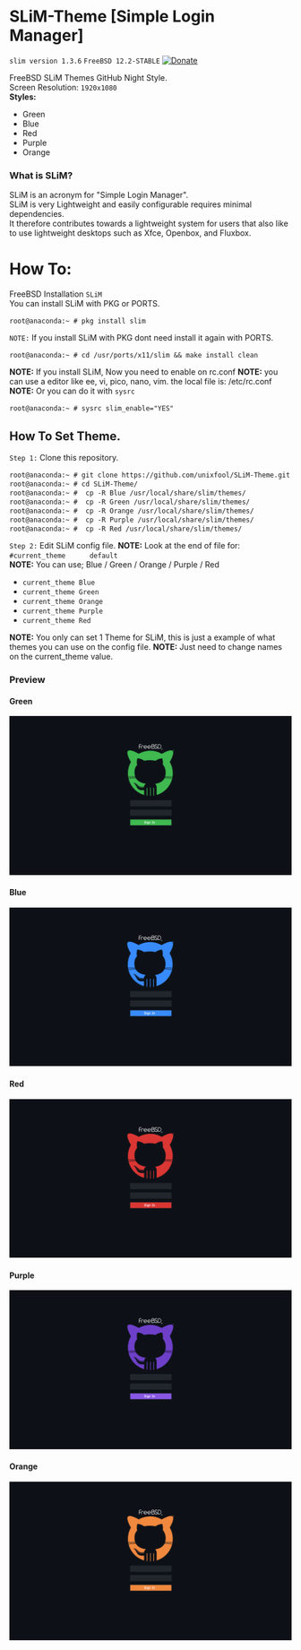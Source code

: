 # SLiM-Theme [Simple Login Manager]

`slim version 1.3.6`
`FreeBSD 12.2-STABLE`
[![Donate](https://img.shields.io/badge/Donate-PayPal-green.svg)](https://www.paypal.com/donate?hosted_button_id=UFGGRHGXKW64W)

FreeBSD SLiM Themes GitHub Night Style. <br/>
Screen Resolution: `1920x1080`<br/>
<b>Styles:</b>
 * Green
 * Blue
 * Red
 * Purple
 * Orange

 
 ### What is SLiM?
 
 SLiM is an acronym for "Simple Login Manager". <br/>
 SLiM is very Lightweight and easily configurable requires minimal dependencies.<br/>
 It therefore contributes towards a lightweight system for users that also like to use lightweight desktops such as Xfce, Openbox, and Fluxbox.
 
 # How To:
 
 FreeBSD Installation `SLiM`<br/>
 You can install SLiM with PKG or PORTS.<br/>
 
 ```
root@anaconda:~ # pkg install slim
 ```
 
 `NOTE:` If you install SLiM with PKG dont need install it again with PORTS. 
 
 ```
 root@anaconda:~ # cd /usr/ports/x11/slim && make install clean
 ```
 
 
 <b>NOTE:</b> If you install SLiM, Now you need to enable on rc.conf
 <b>NOTE:</b> you can use a editor like ee, vi, pico, nano, vim. the local file is: /etc/rc.conf
 <b>NOTE:</b> Or you can do it with `sysrc`
 
  ```
 root@anaconda:~ # sysrc slim_enable="YES"
 ```
 
 
 ## How To Set Theme.
 
 `Step 1:` Clone this repository. 
 
 ```
 root@anaconda:~ # git clone https://github.com/unixfool/SLiM-Theme.git
 root@anaconda:~ # cd SLiM-Theme/
 root@anaconda:~ #  cp -R Blue /usr/local/share/slim/themes/
 root@anaconda:~ #  cp -R Green /usr/local/share/slim/themes/
 root@anaconda:~ #  cp -R Orange /usr/local/share/slim/themes/
 root@anaconda:~ #  cp -R Purple /usr/local/share/slim/themes/
 root@anaconda:~ #  cp -R Red /usr/local/share/slim/themes/
 ```
 
 
 `Step 2:` Edit SLiM config file.
 <b>NOTE:</b> Look at the end of file for: `#current_theme      default`<br/>
 <b>NOTE:</b> You can use; Blue / Green / Orange / Purple / Red<br/>
 
  * `current_theme Blue`
  * `current_theme Green`
  * `current_theme Orange`
  * `current_theme Purple`
  * `current_theme Red`
  
 <b> NOTE:</b> You only can set 1 Theme for SLiM, this is just a example of what themes you can use on the config file.
 <b> NOTE:</b> Just need to change names on the current_theme value.
  
  

  ### Preview
  
  #### Green
  <img src="https://raw.githubusercontent.com/unixfool/SLiM-Theme/main/Green/screenshot.png"/><br/>
  
  #### Blue
  <img src="https://raw.githubusercontent.com/unixfool/SLiM-Theme/main/Blue/screenshot.png"/><br/>
  
  #### Red
  <img src="https://raw.githubusercontent.com/unixfool/SLiM-Theme/main/Red/screenshot.png"/><br/>
  
  #### Purple
  <img src="https://raw.githubusercontent.com/unixfool/SLiM-Theme/main/Purple/screenshot.png"/><br/>
  
  #### Orange
  <img src="https://raw.githubusercontent.com/unixfool/SLiM-Theme/main/Orange/screenshot.png"/><br/>
  
  
  
